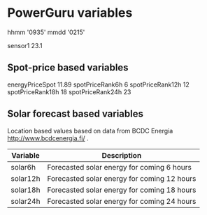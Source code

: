 # PowerGuru variables

hhmm	'0935'
mmdd	'0215'

sensor1	23.1

## Spot-price based variables
energyPriceSpot	11.89
spotPriceRank6h	6
spotPriceRank12h	12
spotPriceRank18h	18
spotPriceRank24h	23

## Solar forecast based variables

Location based values based on data from BCDC Energia http://www.bcdcenergia.fi/ .

| Variable      | Description  |
| ------------- |------------- |
| solar6h       | Forecasted solar energy for coming 6 hours |
| solar12h      | Forecasted solar energy for coming 12 hours | 
| solar18h      | Forecasted solar energy for coming 18 hours |
| solar24h      | Forecasted solar energy for coming 24 hours |




